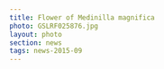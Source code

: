 ```yaml
---
title: Flower of Medinilla magnifica  
photo: GSLRF025876.jpg 
layout: photo 
section: news 
tags: news-2015-09 
---
```

